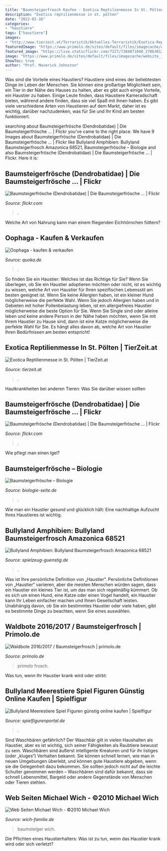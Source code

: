 ```yaml
---
title: "Baumsteigerfrosch Kaufen - Exotica Reptilienmesse In St. Pölten"
description: "Exotica reptilienmesse in st. pölten"
date: "2022-02-16"
categories:
- "haustiere"
tags: ["haustiere"]
images:
- "http://www.tierzeit.at/Terraristik/Aktuelles-Terraristik/Exotica-Reptilienmesse-St-Poelten/Baumsteigerfrosch.jpg?v=1424525414"
featuredImage: "https://www.primolo.de/sites/default/files/imagecache/website_image_one/user_generated_content/website_images/360-waldbote/frosch.jpg"
featured_image: "https://live.staticflickr.com/7227/7384871040_270b301251_z.jpg"
image: "https://www.primolo.de/sites/default/files/imagecache/website_image_one/user_generated_content/website_images/360-waldbote/frosch.jpg"
ShowToc: true
author: "Prof. Maverick Johnston"
---
```



Was sind die Vorteile eines Haustiers?
Haustiere sind eines der beliebtesten Dinge im Leben der Menschen. Sie können eine großartige Möglichkeit sein, ein Tier in der Nähe des Hauses zu halten, aber es gibt auch einige Vorteile, ein Haustier zu haben. Einige Leute finden, dass Haustiere Kameradschaft bieten, während andere finden, dass sie viel Spaß mit ihnen haben. Es gibt viele verschiedene Arten von Haustieren auf dem Markt, daher ist es wichtig, darüber nachzudenken, was für Sie und Ihr Kind am besten funktioniert.

	

		
searching about Baumsteigerfrösche (Dendrobatidae) | Die Baumsteigerfrösche … | Flickr you've came to the right place. We have 9 Images about Baumsteigerfrösche (Dendrobatidae) | Die Baumsteigerfrösche … | Flickr like Bullyland Amphibien: Bullyland Baumsteigerfrosch Amazonica 68521, Baumsteigerfrösche – Biologie and also Baumsteigerfrösche (Dendrobatidae) | Die Baumsteigerfrösche … | Flickr. Here it is:
		
    
## Baumsteigerfrösche (Dendrobatidae) | Die Baumsteigerfrösche … | Flickr

<img loading=lazy src="https://live.staticflickr.com/7230/7384870850_2e2b57a5ed_z.jpg" onerror="this.onerror=null;this.src='https://tse2.mm.bing.net/th?id=OIP.QGiH0jwmSYoqMtl7SLuc9AHaE7&amp;pid=15.1';" alt="Baumsteigerfrösche (Dendrobatidae) | Die Baumsteigerfrösche … | Flickr">

_Source: flickr.com_

>. 

	

Welche Art von Nahrung kann man einem fliegenden Eichhörnchen füttern?

    
## Oophaga - Kaufen &amp; Verkaufen

<img loading=lazy src="https://pic0.qimage.de/43/71/92/s238927143.jpg" onerror="this.onerror=null;this.src='https://tse3.mm.bing.net/th?id=OIP.mslpAI5HBLdwkgfmKZALIAAAAA&amp;pid=15.1';" alt="Oophaga - kaufen &amp; verkaufen">

_Source: quoka.de_

>. 

	

So finden Sie ein Haustier: Welches ist das Richtige für Sie?
Wenn Sie überlegen, ob Sie ein Haustier adoptieren möchten oder nicht, ist es wichtig zu wissen, welche Art von Haustier für Ihren spezifischen Lebensstil am besten geeignet ist. Wenn Sie keine Allergien haben, ist ein kleiner Hund möglicherweise die perfekte Wahl. Wenn Sie jedoch Allergien haben und in Gebieten mit hoher Pollenbelastung leben, ist ein allergiefreies Haustier möglicherweise die beste Option für Sie. Wenn Sie Single sind oder alleine leben und keine andere Person in der Nähe haben möchten, wenn Sie mit Ihrem Haustier zu Hause sind, dann ist eine Katze möglicherweise die perfekte Wahl für Sie. Es hängt alles davon ab, welche Art von Haustier Ihren Bedürfnissen am besten entspricht!

    
## Exotica Reptilienmesse In St. Pölten | TierZeit.at

<img loading=lazy src="http://www.tierzeit.at/Terraristik/Aktuelles-Terraristik/Exotica-Reptilienmesse-St-Poelten/Baumsteigerfrosch.jpg?v=1424525414" onerror="this.onerror=null;this.src='https://tse2.mm.bing.net/th?id=OIP.iCKbw1Eb0kdX1xjlSTDSlQHaHa&amp;pid=15.1';" alt="Exotica Reptilienmesse in St. Pölten | TierZeit.at">

_Source: tierzeit.at_

>. 

	

Hautkrankheiten bei anderen Tieren: Was Sie darüber wissen sollten

    
## Baumsteigerfrösche (Dendrobatidae) | Die Baumsteigerfrösche … | Flickr

<img loading=lazy src="https://live.staticflickr.com/7227/7384871040_270b301251_z.jpg" onerror="this.onerror=null;this.src='https://tse4.mm.bing.net/th?id=OIP.-JoZOImAjDJW0xpuHpiPAQHaE7&amp;pid=15.1';" alt="Baumsteigerfrösche (Dendrobatidae) | Die Baumsteigerfrösche … | Flickr">

_Source: flickr.com_

>. 

	

Wie pflegt man einen Igel?

    
## Baumsteigerfrösche – Biologie

<img loading=lazy src="https://upload.wikimedia.org/wikipedia/commons/thumb/3/3c/Dendrobates.auratus.7040.jpg/450px-Dendrobates.auratus.7040.jpg" onerror="this.onerror=null;this.src='https://tse3.mm.bing.net/th?id=OIP.mv_caA0jUSUDbJNSJeiqewAAAA&amp;pid=15.1';" alt="Baumsteigerfrösche – Biologie">

_Source: biologie-seite.de_

>. 

	

Wie man ein Haustier gesund und glücklich hält: Eine nachhaltige Aufzucht Ihres Haustieres ist wichtig.

    
## Bullyland Amphibien: Bullyland Baumsteigerfrosch Amazonica 68521

<img loading=lazy src="https://www.spielzeug-guenstig.de/pic/Bullyland-Baumsteigerfrosch-Amazonica-68521.b68521a.jpg" onerror="this.onerror=null;this.src='https://tse2.mm.bing.net/th?id=OIP.RnE-EZxQVuKNOGPApPX6tAHaFj&amp;pid=15.1';" alt="Bullyland Amphibien: Bullyland Baumsteigerfrosch Amazonica 68521">

_Source: spielzeug-guenstig.de_

>. 

	

Was ist Ihre persönliche Definition von „Haustier“.
Persönliche Definitionen von „Haustier“ variieren, aber die meisten Menschen würden sagen, dass ein Haustier ein kleines Tier ist, um das man sich regelmäßig kümmert. Ob es sich um einen Hund, eine Katze oder einen Vogel handelt, ein Haustier kann Ihr Leben einfacher machen und Ihnen Gesellschaft leisten. Unabhängig davon, ob Sie ein bestimmtes Haustier oder viele haben, gibt es bestimmte Dinge zu beachten, wenn Sie eines auswählen.

    
## Waldbote 2016/2017 / Baumsteigerfrosch | Primolo.de

<img loading=lazy src="https://www.primolo.de/sites/default/files/imagecache/website_image_one/user_generated_content/website_images/360-waldbote/frosch.jpg" onerror="this.onerror=null;this.src='https://tse4.mm.bing.net/th?id=OIP.010opHpC7hhywm93E5FvcAEMDo&amp;pid=15.1';" alt="Waldbote 2016/2017 / Baumsteigerfrosch | primolo.de">

_Source: primolo.de_

>primolo frosch. 

	

Was tun, wenn Ihr Haustier krank wird oder stirbt:

    
## Bullyland Meerestiere Spiel Figuren Günstig Online Kaufen | Spielfigur

<img loading=lazy src="https://www.spielfigurenportal.de/WebRoot/Store13/Shops/64412781/555B/484D/AA52/C1B6/4AF7/C0A8/2BBA/6F94/63691_m.jpg" onerror="this.onerror=null;this.src='https://tse4.mm.bing.net/th?id=OIP.caxiovKuDwWvfB87ZUkFXQHaEo&amp;pid=15.1';" alt="Bullyland Meerestiere Spiel Figuren günstig online kaufen | Spielfigur">

_Source: spielfigurenportal.de_

>. 

	

Sind Waschbären gefährlich?
Der Waschbär gilt in vielen Haushalten als Haustier, aber es ist wichtig, sich seiner Fähigkeiten als Raubtiere bewusst zu sein. Waschbären sind äußerst intelligente Kreaturen und für ihr listiges (oder „kluges“) Verhalten bekannt. Sie können schnell lernen, wie man in neuen Umgebungen überlebt, und können gute Haustiere abgeben, wenn sie die Gelegenheit dazu bekommen. Sie sollten jedoch nicht auf die leichte Schulter genommen werden – Waschbären sind dafür bekannt, dass sie schnell Lebensmittel, Bargeld oder andere Gegenstände von Menschen oder Tieren stehlen.

    
## Web Seiten Michael Wich - ©2010 Michael Wich

<img loading=lazy src="https://www.wich-familie.de/seiten/interessen/wildlife/bilder/frog03-baumsteiger-gelb.jpg" onerror="this.onerror=null;this.src='https://tse3.mm.bing.net/th?id=OIP.bhEAwPs8Oae2vOZL9Hs6vgHaFj&amp;pid=15.1';" alt="Web Seiten Michael Wich - ©2010 Michael Wich">

_Source: wich-familie.de_

>baumsteiger wich. 

	

Die Pflichten eines Haustierhalters: Was ist zu tun, wenn das Haustier krank wird oder sich verletzt?

